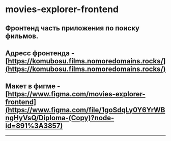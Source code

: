 # movies-explorer-frontend
## Фронтенд часть приложения по поиску фильмов.
## Адресс фронтенда - [https://komubosu.films.nomoredomains.rocks/](https://komubosu.films.nomoredomains.rocks/)
## Макет в фигме - [https://www.figma.com/movies-explorer-frontend](https://www.figma.com/file/1goSdqLy0Y6YrWBngHyVsQ/Diploma-(Copy)?node-id=891%3A3857)

---